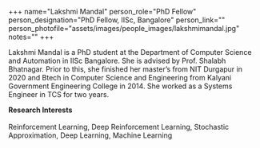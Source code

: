 
+++
name="Lakshmi Mandal"
person_role="PhD Fellow"
person_designation="PhD Fellow, IISc, Bangalore"
person_link=""
person_photofile="assets/images/people_images/lakshmimandal.jpg"
notes=""
+++

Lakshmi Mandal is a PhD student at the Department of Computer Science and Automation in IISc Bangalore. She is advised by Prof. Shalabh Bhatnagar. Prior to this, she finished her master’s from NIT Durgapur in 2020 and Btech in Computer Science and Engineering from Kalyani Government Engineering College in 2014. She worked as a Systems Engineer in TCS for two years.

<b>Research Interests</b>
<br><br>
Reinforcement Learning, Deep Reinforcement Learning, Stochastic Approximation, Deep Learning, Machine Learning



